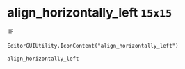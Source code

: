 # align_horizontally_left `15x15`
<img src="/img/align_horizontally_left.png" width=15 height=15>

``` CSharp
EditorGUIUtility.IconContent("align_horizontally_left")
```
```
align_horizontally_left
```
